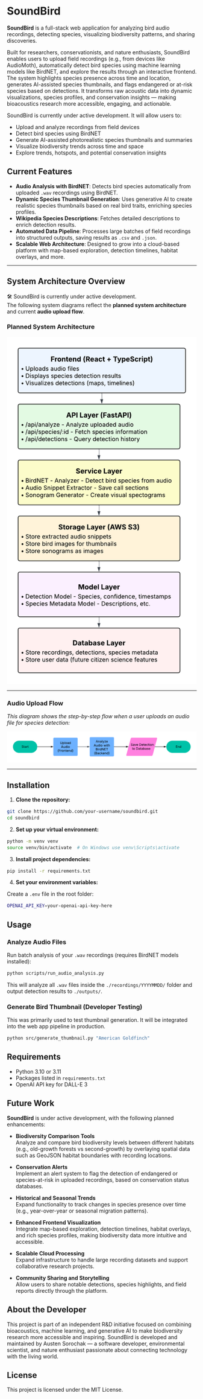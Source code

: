 # SoundBird

**SoundBird** is a full-stack web application for analyzing bird audio recordings, detecting species, visualizing biodiversity patterns, and sharing discoveries.

Built for researchers, conservationists, and nature enthusiasts, SoundBird enables users to upload field recordings (e.g., from devices like AudioMoth), automatically detect bird species using machine learning models like BirdNET, and explore the results through an interactive frontend.  
The system highlights species presence across time and location, generates AI-assisted species thumbnails, and flags endangered or at-risk species based on detections.
It transforms raw acoustic data into dynamic visualizations, species profiles, and conservation insights — making bioacoustics research more accessible, engaging, and actionable.

SoundBird is currently under active development. It will allow users to:

- Upload and analyze recordings from field devices
- Detect bird species using BirdNET
- Generate AI-assisted photorealistic species thumbnails and summaries
- Visualize biodiversity trends across time and space
- Explore trends, hotspots, and potential conservation insights

## Current Features

- **Audio Analysis with BirdNET**: Detects bird species automatically from uploaded `.wav` recordings using BirdNET.
- **Dynamic Species Thumbnail Generation**: Uses generative AI to create realistic species thumbnails based on real bird traits, enriching species profiles.
- **Wikipedia Species Descriptions**: Fetches detailed descriptions to enrich detection results.
- **Automated Data Pipeline**: Processes large batches of field recordings into structured outputs, saving results as `.csv` and `.json`.
- **Scalable Web Architecture**: Designed to grow into a cloud-based platform with map-based exploration, detection timelines, habitat overlays, and more.

---

## System Architecture Overview

🛠️ SoundBird is currently under active development.  
The following system diagrams reflect the **planned system architecture** and current **audio upload flow**.

<h3>Planned System Architecture</h3>

<p align="center">
  <img src="docs/architecture/soundbird-system-architecture-transparent.png" width="700px">
</p>

---

### Audio Upload Flow

_This diagram shows the step-by-step flow when a user uploads an audio file for species detection:_

![SoundBird Audio Upload Flow](docs/architecture/soundbird-audio-upload-flow-transparent.png)

---

## Installation

1. **Clone the repository:**

```bash
git clone https://github.com/your-username/soundbird.git
cd soundbird
```

2. **Set up your virtual environment:**

```bash
python -m venv venv
source venv/bin/activate  # On Windows use venv\Scripts\activate
```

3. **Install project dependencies:**

```bash
pip install -r requirements.txt
```

4. **Set your environment variables:**

Create a `.env` file in the root folder:

```bash
OPENAI_API_KEY=your-openai-api-key-here
```

## Usage

### Analyze Audio Files

Run batch analysis of your `.wav` recordings (requires BirdNET models installed):

```bash
python scripts/run_audio_analysis.py
```

This will analyze all `.wav` files inside the `./recordings/YYYYMMDD/` folder and output detection results to `./outputs/`.

### Generate Bird Thumbnail (Developer Testing)

This was primarily used to test thumbnail generation. It will be integrated into the web app pipeline in production.

```bash
python src/generate_thumbnail.py "American Goldfinch"
```

## Requirements

- Python 3.10 or 3.11
- Packages listed in `requirements.txt`
- OpenAI API key for DALL-E 3

## Future Work

**SoundBird** is under active development, with the following planned enhancements:

- **Biodiversity Comparison Tools**  
  Analyze and compare bird biodiversity levels between different habitats (e.g., old-growth forests vs second-growth) by overlaying spatial data such as GeoJSON habitat boundaries with recording locations.

- **Conservation Alerts**  
  Implement an alert system to flag the detection of endangered or species-at-risk in uploaded recordings, based on conservation status databases.

- **Historical and Seasonal Trends**  
  Expand functionality to track changes in species presence over time (e.g., year-over-year or seasonal migration patterns).

- **Enhanced Frontend Visualization**  
  Integrate map-based exploration, detection timelines, habitat overlays, and rich species profiles, making biodiversity data more intuitive and accessible.

- **Scalable Cloud Processing**  
  Expand infrastructure to handle large recording datasets and support collaborative research projects.

- **Community Sharing and Storytelling**  
  Allow users to share notable detections, species highlights, and field reports directly through the platform.

## About the Developer

This project is part of an independent R&D initiative focused on combining bioacoustics, machine learning, and generative AI to make biodiversity research more accessible and inspiring.
SoundBird is developed and maintained by Austen Sorochak — a software developer, environmental scientist, and nature enthusiast passionate about connecting technology with the living world.

## License

This project is licensed under the MIT License.

